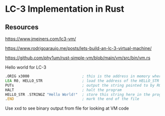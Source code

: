 # LC-3 Implementation in Rust

## Resources
https://www.jmeiners.com/lc3-vm/

https://www.rodrigoaraujo.me/posts/lets-build-an-lc-3-virtual-machine/

https://github.com/phy1um/rust-simple-vm/blob/main/vm/src/bin/vm.rs

Hello world for LC-3
```asm
.ORIG x3000                        ; this is the address in memory where the program will be loaded
LEA R0, HELLO_STR                  ; load the address of the HELLO_STR string into R0
PUTs                               ; output the string pointed to by R0 to the console
HALT                               ; halt the program
HELLO_STR .STRINGZ "Hello World!"  ; store this string here in the program
.END                               ; mark the end of the file
```

Use xxd to see binary output from file for looking at VM code

